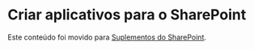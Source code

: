 
# Criar aplicativos para o SharePoint

Este conteúdo foi movido para  [Suplementos do SharePoint](sharepoint-add-ins.md).
  
    
    

